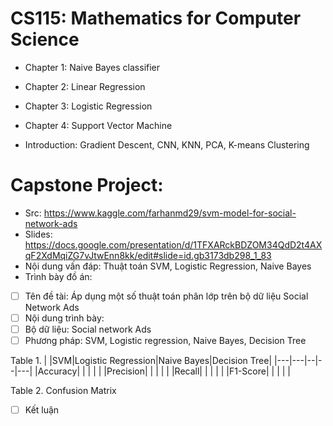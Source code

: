 # CS115: Mathematics for Computer Science

- Chapter 1: Naive Bayes classifier

- Chapter 2: Linear Regression

- Chapter 3: Logistic Regression

- Chapter 4: Support Vector Machine

- Introduction: Gradient Descent, CNN, KNN, PCA, K-means Clustering

# Capstone Project:
- Src: https://www.kaggle.com/farhanmd29/svm-model-for-social-network-ads
- Slides: https://docs.google.com/presentation/d/1TFXARckBDZOM34QdD2t4AXqF2XdMqiZG7vJtwEnn8kk/edit#slide=id.gb3173db298_1_83
- Nội dung vấn đáp: Thuật toán SVM, Logistic Regression, Naive Bayes
- Trình bày đồ án:
- [ ] Tên đề tài: Áp dụng một số thuật toán phân lớp trên bộ dữ liệu Social Network Ads
- [ ] Nội dung trình bày:
- [ ] Bộ dữ liệu: Social network Ads
- [ ] Phương pháp: SVM, Logistic regression, Naive Bayes, Decision Tree

Table 1.
| |SVM|Logistic Regression|Naive Bayes|Decision Tree|
|---|---|--|--|---|
|Accuracy| | | | |
|Precision| | | | |
|Recall| | | | |
|F1-Score| | | | |

Table 2. Confusion Matrix

- [ ] Kết luận

